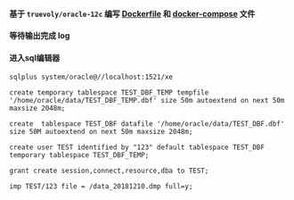 #### 基于 `truevoly/oracle-12c` 编写 [Dockerfile](Dockerfile-initdb) 和 [docker-compose](docker-compose.yml) 文件

#### 等待输出完成 log

#### 进入sql编辑器

```shell
sqlplus system/oracle@//localhost:1521/xe
```

```roomsql
create temporary tablespace TEST_DBF_TEMP tempfile '/home/oracle/data/TEST_DBF_TEMP.dbf' size 50m autoextend on next 50m maxsize 2048m;

create  tablespace TEST_DBF datafile '/home/oracle/data/TEST_DBF.dbf' size 50M autoextend on next 50m maxsize 2048m;

create user TEST identified by "123" default tablespace TEST_DBF temporary tablespace TEST_DBF_TEMP;

grant create session,connect,resource,dba to TEST;

imp TEST/123 file = /data_20181210.dmp full=y;

```